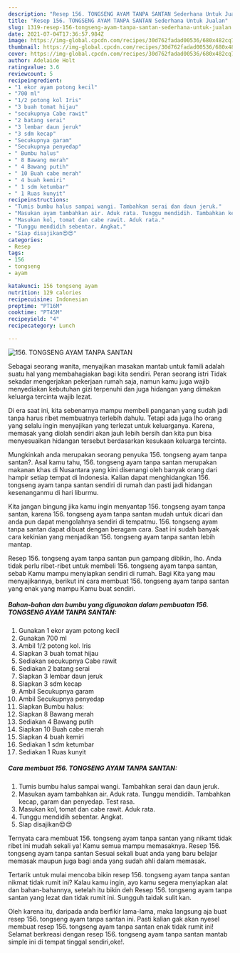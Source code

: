 ```yaml
---
description: "Resep 156. TONGSENG AYAM TANPA SANTAN Sederhana Untuk Jualan"
title: "Resep 156. TONGSENG AYAM TANPA SANTAN Sederhana Untuk Jualan"
slug: 1319-resep-156-tongseng-ayam-tanpa-santan-sederhana-untuk-jualan
date: 2021-07-04T17:36:57.984Z
image: https://img-global.cpcdn.com/recipes/30d762fadad00536/680x482cq70/156-tongseng-ayam-tanpa-santan-foto-resep-utama.jpg
thumbnail: https://img-global.cpcdn.com/recipes/30d762fadad00536/680x482cq70/156-tongseng-ayam-tanpa-santan-foto-resep-utama.jpg
cover: https://img-global.cpcdn.com/recipes/30d762fadad00536/680x482cq70/156-tongseng-ayam-tanpa-santan-foto-resep-utama.jpg
author: Adelaide Holt
ratingvalue: 3.6
reviewcount: 5
recipeingredient:
- "1 ekor ayam potong kecil"
- "700 ml"
- "1/2 potong kol Iris"
- "3 buah tomat hijau"
- "secukupnya Cabe rawit"
- "2 batang serai"
- "3 lembar daun jeruk"
- "3 sdm kecap"
- "Secukupnya garam"
- "Secukupnya penyedap"
- " Bumbu halus"
- " 8 Bawang merah"
- " 4 Bawang putih"
- " 10 Buah cabe merah"
- " 4 buah kemiri"
- " 1 sdm ketumbar"
- " 1 Ruas kunyit"
recipeinstructions:
- "Tumis bumbu halus sampai wangi. Tambahkan serai dan daun jeruk."
- "Masukan ayam tambahkan air. Aduk rata. Tunggu mendidih. Tambahkan kecap, garam dan penyedap. Test rasa."
- "Masukan kol, tomat dan cabe rawit. Aduk rata."
- "Tunggu mendidih sebentar. Angkat."
- "Siap disajikan😍😍"
categories:
- Resep
tags:
- 156
- tongseng
- ayam

katakunci: 156 tongseng ayam 
nutrition: 129 calories
recipecuisine: Indonesian
preptime: "PT16M"
cooktime: "PT45M"
recipeyield: "4"
recipecategory: Lunch

---
```



![156. TONGSENG AYAM TANPA SANTAN](https://img-global.cpcdn.com/recipes/30d762fadad00536/680x482cq70/156-tongseng-ayam-tanpa-santan-foto-resep-utama.jpg)

Sebagai seorang wanita, menyajikan masakan mantab untuk famili adalah suatu hal yang membahagiakan bagi kita sendiri. Peran seorang istri Tidak sekadar mengerjakan pekerjaan rumah saja, namun kamu juga wajib menyediakan kebutuhan gizi terpenuhi dan juga hidangan yang dimakan keluarga tercinta wajib lezat.

Di era  saat ini, kita sebenarnya mampu membeli panganan yang sudah jadi tanpa harus ribet membuatnya terlebih dahulu. Tetapi ada juga lho orang yang selalu ingin menyajikan yang terlezat untuk keluarganya. Karena, memasak yang diolah sendiri akan jauh lebih bersih dan kita pun bisa menyesuaikan hidangan tersebut berdasarkan kesukaan keluarga tercinta. 



Mungkinkah anda merupakan seorang penyuka 156. tongseng ayam tanpa santan?. Asal kamu tahu, 156. tongseng ayam tanpa santan merupakan makanan khas di Nusantara yang kini disenangi oleh banyak orang dari hampir setiap tempat di Indonesia. Kalian dapat menghidangkan 156. tongseng ayam tanpa santan sendiri di rumah dan pasti jadi hidangan kesenanganmu di hari liburmu.

Kita jangan bingung jika kamu ingin menyantap 156. tongseng ayam tanpa santan, karena 156. tongseng ayam tanpa santan mudah untuk dicari dan anda pun dapat mengolahnya sendiri di tempatmu. 156. tongseng ayam tanpa santan dapat dibuat dengan beragam cara. Saat ini sudah banyak cara kekinian yang menjadikan 156. tongseng ayam tanpa santan lebih mantap.

Resep 156. tongseng ayam tanpa santan pun gampang dibikin, lho. Anda tidak perlu ribet-ribet untuk membeli 156. tongseng ayam tanpa santan, sebab Kamu mampu menyiapkan sendiri di rumah. Bagi Kita yang mau menyajikannya, berikut ini cara membuat 156. tongseng ayam tanpa santan yang enak yang mampu Kamu buat sendiri.

<!--inarticleads1-->

##### Bahan-bahan dan bumbu yang digunakan dalam pembuatan 156. TONGSENG AYAM TANPA SANTAN:

1. Gunakan 1 ekor ayam potong kecil
1. Gunakan 700 ml
1. Ambil 1/2 potong kol. Iris
1. Siapkan 3 buah tomat hijau
1. Sediakan secukupnya Cabe rawit
1. Sediakan 2 batang serai
1. Siapkan 3 lembar daun jeruk
1. Siapkan 3 sdm kecap
1. Ambil Secukupnya garam
1. Ambil Secukupnya penyedap
1. Siapkan  Bumbu halus:
1. Siapkan  8 Bawang merah
1. Sediakan  4 Bawang putih
1. Siapkan  10 Buah cabe merah
1. Siapkan  4 buah kemiri
1. Sediakan  1 sdm ketumbar
1. Sediakan  1 Ruas kunyit




<!--inarticleads2-->

##### Cara membuat 156. TONGSENG AYAM TANPA SANTAN:

1. Tumis bumbu halus sampai wangi. Tambahkan serai dan daun jeruk.
1. Masukan ayam tambahkan air. Aduk rata. Tunggu mendidih. Tambahkan kecap, garam dan penyedap. Test rasa.
1. Masukan kol, tomat dan cabe rawit. Aduk rata.
1. Tunggu mendidih sebentar. Angkat.
1. Siap disajikan😍😍




Ternyata cara membuat 156. tongseng ayam tanpa santan yang nikamt tidak ribet ini mudah sekali ya! Kamu semua mampu memasaknya. Resep 156. tongseng ayam tanpa santan Sesuai sekali buat anda yang baru belajar memasak maupun juga bagi anda yang sudah ahli dalam memasak.

Tertarik untuk mulai mencoba bikin resep 156. tongseng ayam tanpa santan nikmat tidak rumit ini? Kalau kamu ingin, ayo kamu segera menyiapkan alat dan bahan-bahannya, setelah itu bikin deh Resep 156. tongseng ayam tanpa santan yang lezat dan tidak rumit ini. Sungguh taidak sulit kan. 

Oleh karena itu, daripada anda berfikir lama-lama, maka langsung aja buat resep 156. tongseng ayam tanpa santan ini. Pasti kalian gak akan nyesel membuat resep 156. tongseng ayam tanpa santan enak tidak rumit ini! Selamat berkreasi dengan resep 156. tongseng ayam tanpa santan mantab simple ini di tempat tinggal sendiri,oke!.

